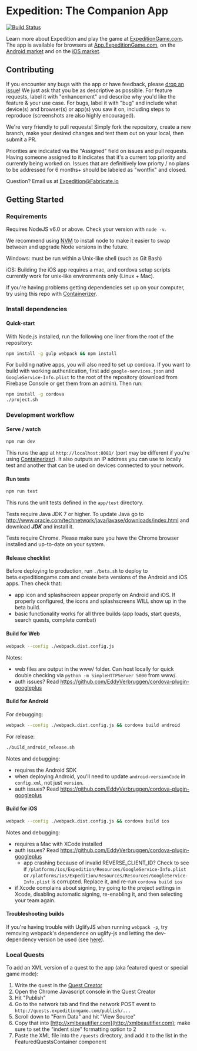 # Expedition: The Companion App

[![Build Status](https://travis-ci.org/ExpeditionRPG/expedition-app.svg)](https://travis-ci.org/ExpeditionRPG/expedition-app)

Learn more about Expedition and play the game at [ExpeditionGame.com](https://expeditiongame.com). The app is available for browsers at [App.ExpeditionGame.com](https://App.ExpeditionGame.com), on the [Android market](https://play.google.com/store/apps/details?id=io.fabricate.expedition) and on the [iOS market](https://itunes.apple.com/us/app/expedition-roleplaying-card/id1085063478?ls=1&mt=8).

## Contributing

If you encounter any bugs with the app or have feedback, please [drop an issue](https://github.com/ExpeditionRPG/expedition-app/issues/new)! We just ask that you be as descriptive as possible. For feature requests, label it with "enhancement" and describe why you'd like the feature & your use case. For bugs, label it with "bug" and include what device(s) and browser(s) or app(s) you saw it on, including steps to reproduce (screenshots are also highly encouraged).

We're very friendly to pull requests! Simply fork the repository, create a new branch, make your desired changes and test them out on your local, then submit a PR.

Priorities are indicated via the "Assigned" field on issues and pull requests. Having someone assigned to it indicates that it's a current top priority and currently being worked on. Issues that are definitively low priorty / no plans to be addressed for 6 months+ should be labeled as "wontfix" and closed.

Question? Email us at Expedition@Fabricate.io

## Getting Started

### Requirements

Requires NodeJS v6.0 or above. Check your version with `node -v`.

We recommend using [NVM](https://github.com/creationix/nvm) to install node to make it easier to swap between and upgrade Node versions in the future.

Windows: must be run within a Unix-like shell (such as Git Bash)

iOS: Building the iOS app requires a mac, and cordova setup scripts currently work for unix-like environments only (Linux + Mac).

If you're having problems getting dependencies set up on your computer, try using this repo with [Containerizer](https://github.com/Fabricate-IO/containerizer).

### Install dependencies

#### Quick-start

With Node.js installed, run the following one liner from the root of the repository:

```sh
npm install -g gulp webpack && npm install
```

For building native apps, you will also need to set up cordova. If you want to build with working authentication, first add `google-services.json` and `GoogleService-Info.plist` to the root of the repository (download from Firebase Console or get them from an admin). Then run:

```sh
npm install -g cordova
./project.sh
```

### Development workflow

#### Serve / watch

```sh
npm run dev
```

This runs the app at `http://localhost:8081/` (port may be different if you're using [Containerizer](https://github.com/Fabricate-IO/containerizer)). It also outputs an IP address you can use to locally test and another that can be used on devices connected to your network.

#### Run tests

```sh
npm run test
```

This runs the unit tests defined in the `app/test` directory.

Tests require Java JDK 7 or higher. To update Java go to http://www.oracle.com/technetwork/java/javase/downloads/index.html and download ***JDK*** and install it.

Tests require Chrome. Please make sure you have the Chrome browser installed and up-to-date on your system.

#### Release checklist

Before deploying to production, run `./beta.sh` to deploy to beta.expeditiongame.com and create beta versions of the Android and iOS apps. Then check that:

- app icon and splashscreen appear properly on Android and iOS. If properly configured, the icons and splashscreens WILL show up in the beta build.
- basic functionality works for all three builds (app loads, start quests, search quests, complete combat)

#### Build for Web

```sh
webpack --config ./webpack.dist.config.js
```

Notes:
- web files are output in the www/ folder. Can host locally for quick double checking via `python -m SimpleHTTPServer 5000` from www/.
- auth issues? Read https://github.com/EddyVerbruggen/cordova-plugin-googleplus

#### Build for Android

For debugging:

```sh
webpack --config ./webpack.dist.config.js && cordova build android
```

For release:

```sh
./build_android_release.sh
```

Notes and debugging:

- requires the Android SDK
- when deploying Android, you'll need to update `android-versionCode` in `config.xml`, not just `version`.
- auth issues? Read https://github.com/EddyVerbruggen/cordova-plugin-googleplus

#### Build for iOS

```sh
webpack --config ./webpack.dist.config.js && cordova build ios
```

Notes and debugging:

- requires a Mac with XCode installed
- auth issues? Read https://github.com/EddyVerbruggen/cordova-plugin-googleplus
  - app crashing because of invalid REVERSE_CLIENT_ID? Check to see if `/platforms/ios/Expedition/Resources/GoogleService-Info.plist` or `/platforms/ios/Expedition/Resources/Resources/GoogleService-Info.plist` is corrupted. Replace it, and re-run `cordova build ios`
- if Xcode complains about signing, try going to the project settings in Xcode, disabling automatic signing, re-enabling it, and then selecting your team again.

#### Troubleshooting builds

If you're having trouble with UglifyJS when running `webpack -p`, try removing webpack's dependence on uglify-js and letting the dev-dependency version be used (see [here](https://github.com/mishoo/UglifyJS2/issues/448)).

### Local Quests

To add an XML version of a quest to the app (aka featured quest or special game mode):

1. Write the quest in the [Quest Creator](http://quests.expeditiongame.com)
2. Open the Chrome Javascript console in the Quest Creator
3. Hit "Publish"
4. Go to the network tab and find the network POST event to `http://quests.expeditiongame.com/publish/...`
5. Scroll down to "Form Data" and hit "View Source"
6. Copy that into [http://xmlbeautifier.com](http://xmlbeautifier.com); make sure to set the "indent size" formatting option to 2
7. Paste the XML file into the `/quests` directory, and add it to the list in the FeaturedQuestsContainer component
